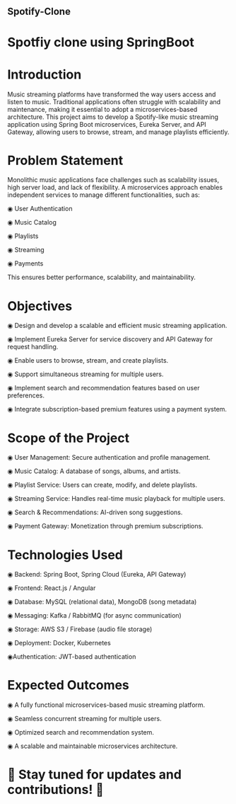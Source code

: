 ## Spotify-Clone
# Spotfiy clone using SpringBoot 

# Introduction

Music streaming platforms have transformed the way users access and listen to music. Traditional applications often struggle with scalability and maintenance, making it essential to adopt a microservices-based architecture. This project aims to develop a Spotify-like music streaming application using Spring Boot microservices, Eureka Server, and API Gateway, allowing users to browse, stream, and manage playlists efficiently.

# Problem Statement

Monolithic music applications face challenges such as scalability issues, high server load, and lack of flexibility. A microservices approach enables independent services to manage different functionalities, such as:

  ◉ User Authentication

  ◉ Music Catalog

  ◉ Playlists

  ◉ Streaming

  ◉ Payments

This ensures better performance, scalability, and maintainability.

# Objectives

◉ Design and develop a scalable and efficient music streaming application.

◉ Implement Eureka Server for service discovery and API Gateway for request handling.

◉ Enable users to browse, stream, and create playlists.

◉ Support simultaneous streaming for multiple users.

◉ Implement search and recommendation features based on user preferences.

◉ Integrate subscription-based premium features using a payment system.

# Scope of the Project

◉ User Management: Secure authentication and profile management.

◉ Music Catalog: A database of songs, albums, and artists.

◉ Playlist Service: Users can create, modify, and delete playlists.

◉ Streaming Service: Handles real-time music playback for multiple users.

◉ Search & Recommendations: AI-driven song suggestions.

◉ Payment Gateway: Monetization through premium subscriptions.

# Technologies Used

◉ Backend: Spring Boot, Spring Cloud (Eureka, API Gateway)

◉ Frontend: React.js / Angular

◉ Database: MySQL (relational data), MongoDB (song metadata)

◉ Messaging: Kafka / RabbitMQ (for async communication)

◉ Storage: AWS S3 / Firebase (audio file storage)

◉ Deployment: Docker, Kubernetes

◉Authentication: JWT-based authentication

# Expected Outcomes

◉ A fully functional microservices-based music streaming platform.

◉ Seamless concurrent streaming for multiple users.

◉ Optimized search and recommendation system.

◉ A scalable and maintainable microservices architecture.



# 🚀 Stay tuned for updates and contributions! 🎵
